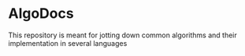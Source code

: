 # AlgoDocs
This repository is meant for jotting down common algorithms and their implementation in several languages
